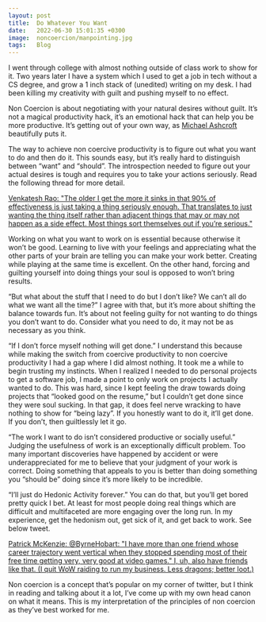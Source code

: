 ```yaml
---
layout: post
title:  Do Whatever You Want
date:   2022-06-30 15:01:35 +0300
image:  noncoercion/manpointing.jpg
tags:   Blog
---
```


I went through college with almost nothing outside of class work to show for it. Two years later I have a system which I used to get a job in tech without a CS degree, and grow a 1 inch stack of (unedited) writing on my desk. I had been killing my creativity with guilt and pushing myself to no effect.

Non Coercion is about negotiating with your natural desires without guilt. It’s not a magical productivity hack, it’s an emotional hack that can help you be more productive. It’s getting out of your own way, as [Michael Ashcroft](https://expandingawareness.org/courses/) beautifully puts it.

The way to achieve non coercive productivity is to figure out what you want to do and then do it. This sounds easy, but it’s really hard to distinguish between “want” and “should”. The introspection needed to figure out your actual desires is tough and requires you to take your actions seriously. Read the following thread for more detail.

[Venkatesh Rao: "The older I get the more it sinks in that 90% of effectiveness is just taking a thing seriously enough. That translates to just wanting the thing itself rather than adjacent things that may or may not happen as a side effect. Most things sort themselves out if you’re serious."](https://twitter.com/vgr/status/1279532354499821568)

Working on what you want to work on is essential because otherwise it won’t be good. Learning to live with your feelings and appreciating what the other parts of your brain are telling you can make your work better. Creating while playing at the same time is excellent. On the other hand, forcing and guilting yourself into doing things your soul is opposed to won’t bring results.

“But what about the stuff that I need to do but I don’t like? We can’t all do what we want all the time?” I agree with that, but it’s more about shifting the balance towards fun. It’s about not feeling guilty for not wanting to do things you don’t want to do. Consider what you need to do, it may not be as necessary as you think.

“If I don’t force myself nothing will get done.” I understand this because while making the switch from coercive productivity to non coercive productivity I had a gap where I did almost nothing. It took me a while to begin trusting my instincts. When I realized I needed to do personal projects to get a software job, I made a point to only work on projects I actually wanted to do. This was hard, since I kept feeling the draw towards doing projects that “looked good on the resume,” but I couldn’t get done since they were soul sucking. In that gap, it does feel nerve wracking to have nothing to show for “being lazy”. If you honestly want to do it, it’ll get done. If you don’t, then guiltlessly let it go.

“The work I want to do isn’t considered productive or socially useful.” Judging the usefulness of work is an exceptionally difficult problem. Too many important discoveries have happened by accident or were underappreciated for me to believe that your judgment of your work is correct. Doing something that appeals to you is better than doing something you “should be” doing since it’s more likely to be incredible.

“I’ll just do Hedonic Activity forever.” You can do that, but you’ll get bored pretty quick I bet. At least for most people doing real things which are difficult and multifaceted are more engaging over the long run. In my experience, get the hedonism out, get sick of it, and get back to work. See below tweet.

[Patrick McKenzie: @ByrneHobart: "I have more than one friend whose career trajectory went vertical when they stopped spending most of their free time getting very, very good at video games." I, uh, also have friends like that. (I quit WoW raiding to run my business. Less dragons; better loot.)](https://twitter.com/patio11/status/1312052270888972289?s=20&t=Opb7QxvCEuQ-MakA9weGyw)

Non coercion is a concept that’s popular on my corner of twitter, but I think in reading and talking about it a lot, I’ve come up with my own head canon on what it means. This is my interpretation of the principles of non coercion as they’ve best worked for me.
